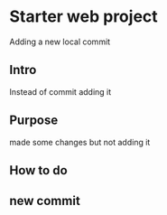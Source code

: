 # Starter web project
Adding a new local commit
## Intro
Instead of commit adding it
## Purpose
made some changes but not adding it
## How to do

## new commit

